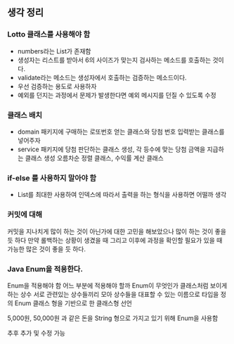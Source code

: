 ## 생각 정리
### Lotto 클래스를 사용해야 함
- numbers라는 List가 존재함
- 생성자는 리스트를 받아서 6의 사이즈가 맞는지 검사하는 메소드를 호출하는 것이다.
- validate라는 메소드는 생성자에서 호출하는 검증하는 메소드이다.
- 우선 검증하는 용도로 사용하자
- 예외를 던지는 과정에서 문제가 발생한다면 예외 메시지를 던질 수 있도록 수정

### 클래스 배치
- domain 패키지에 구매하는 로또번호 얻는 클래스와 당첨 번호 입력받는 클래스를 넣어주자
- service 패키지에 당첨 판단하는 클래스 생성, 각 등수에 맞는 당첨 금액을 지급하는 클래스 생성 오름차순 정렬 클래스, 수익률 계산 클래스

### if-else 를 사용하지 말아야 함
- List를 최대한 사용하여 인덱스에 따라서 출력을 하는 형식을 사용하면 어떨까 생각

### 커밋에 대해
커밋을 지나치게 많이 하는 것이 아닌가에 대한 고민을 해보았으나 많이 하는 것이 좋을 듯 하다
만약 롤백하는 상황이 생겼을 때 그리고 이후에 과정을 확인할 필요가 있을 때 가능한 많은 것이 좋을 듯 하다.

### Java Enum을 적용한다.
Enum을 적용해야 함
어느 부분에 적용해야 할까
Enum이 무엇인가
클래스처럼 보이게 하는 상수
서로 관련있는 상수들끼리 모아 상수들을 대표할 수 있는 이름으로 타입을 정의
Enum 클래스 형을 기반으로 한 클래스형 선언

5,000원, 50,000원 과 같은 돈을 String 형으로 가지고 있기 위해 Enum을 사용함


추후 추가 및 수정 가능